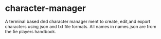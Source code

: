 # character-manager
A terminal based dnd character manager ment to create, edit,and export characters using json and txt file formats. All names in names.json are from the 5e players handbook.
